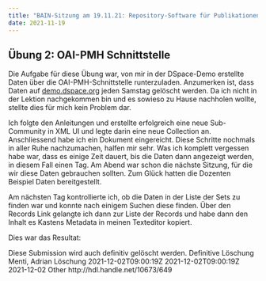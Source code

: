 ```yaml
---
title: "BAIN-Sitzung am 19.11.21: Repository-Software für Publikationen und Forschungsdaten"
date: 2021-11-19
---
```


<p><b><h2>Übung 2: OAI-PMH Schnittstelle</h2></b></p>

<p> Die Aufgabe für diese Übung war, von mir in der DSpace-Demo erstellte Daten über die OAI-PMH-Schnittstelle runterzuladen. Anzumerken ist, dass Daten auf <a href="http://demo.dspace.org/">demo.dspace.org</a> jeden Samstag gelöscht werden. Da ich nicht in der Lektion nachgekommen bin und es sowieso zu Hause nachholen wollte, stellte dies für mich kein Problem dar. </p>

<p>Ich folgte den Anleitungen und erstellte erfolgreich eine neue Sub-Community in XML UI und legte darin eine neue Collection an. Anschliessend habe ich ein Dokument eingereicht. Diese Schritte nochmals in aller Ruhe nachzumachen, halfen mir sehr. Was ich komplett vergessen habe war, dass es einige Zeit dauert, bis die Daten dann angezeigt werden, in diesem Fall einen Tag. Am Abend war schon die nächste Sitzung, für die wir diese Daten gebrauchen sollten. Zum Glück hatten die Dozenten Beispiel Daten bereitgestellt. </p>

<p>Am nächsten Tag kontrollierte ich, ob die Daten in der Liste der Sets zu finden war und konnte nach einigem Suchen diese finden. Über den Records Link gelangte ich dann zur Liste der Records und habe dann den Inhalt es Kastens Metadata in meinen Texteditor kopiert. </p>

<p>Dies war das Resultat: </p>

<p><oai_dc:dc xsi:schemaLocation="http://www.openarchives.org/OAI/2.0/oai_dc/ http://www.openarchives.org/OAI/2.0/oai_dc.xsd">
<dc:title>Diese Submission wird auch definitiv gelöscht werden.</dc:title>
<dc:title>Definitive Löschung</dc:title>
<dc:creator>Menti, Adrian</dc:creator>
<dc:subject>Löschung</dc:subject>
<dc:date>2021-12-02T09:00:19Z</dc:date>
<dc:date>2021-12-02T09:00:19Z</dc:date>
<dc:date>2021-12-02</dc:date>
<dc:type>Other</dc:type>
<dc:identifier>http://hdl.handle.net/10673/649</dc:identifier>
</oai_dc:dc></p>
